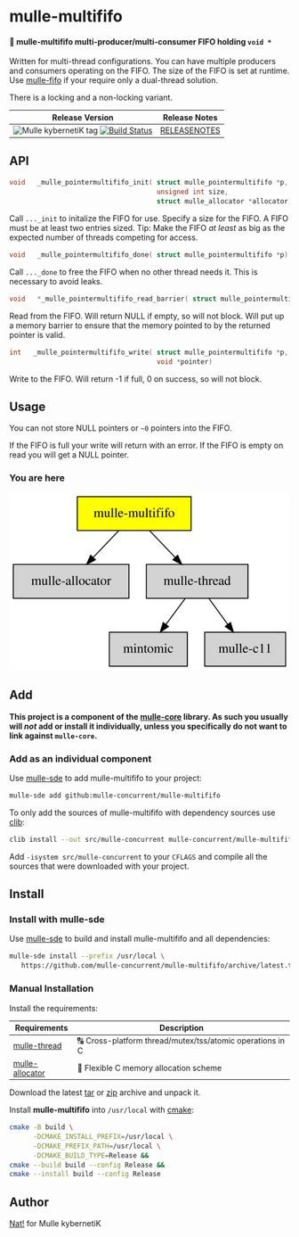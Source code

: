 # mulle-multififo

#### 🐛 mulle-multififo multi-producer/multi-consumer FIFO holding `void *`

Written for multi-thread configurations. You can have multiple producers and
consumers operating on the FIFO. The size of the FIFO is set at runtime.
Use [mulle-fifo](//github.com/mulle-concurrent/mulle-fifo) if your require only
a dual-thread solution.

There is a locking and a non-locking variant.




| Release Version                                       | Release Notes
|-------------------------------------------------------|--------------
| ![Mulle kybernetiK tag](https://img.shields.io/github/tag/mulle-concurrent/mulle-multififo.svg?branch=release) [![Build Status](https://github.com/mulle-concurrent/mulle-multififo/workflows/CI/badge.svg?branch=release)](//github.com/mulle-concurrent/mulle-multififo/actions) | [RELEASENOTES](RELEASENOTES.md) |


## API

``` c
void   _mulle_pointermultififo_init( struct mulle_pointermultififo *p,
                                     unsigned int size,
                                     struct mulle_allocator *allocator)
```

Call `..._init` to initalize the FIFO for use. Specify a size for the FIFO.
A FIFO must be at least two entries sized. Tip: Make the FIFO _at_ _least_ as
big as the expected number of threads competing for access.


``` c
void   _mulle_pointermultififo_done( struct mulle_pointermultififo *p)
```

Call `..._done` to free the FIFO when no other thread needs it. This is
necessary to avoid leaks.


``` c
void   *_mulle_pointermultififo_read_barrier( struct mulle_pointermultififo *p)
```

Read from the FIFO. Will return NULL if empty, so will not block. Will put up
a memory barrier to ensure that the memory pointed to by the returned pointer
is valid.


``` c
int   _mulle_pointermultififo_write( struct mulle_pointermultififo *p,
                                     void *pointer)
```

Write to the FIFO. Will return -1 if full, 0 on success, so will not block.







## Usage

You can not store NULL pointers or `~0` pointers into the FIFO.

If the FIFO is full your write will return with an error. If the FIFO is empty
on read you will get a NULL pointer.



### You are here

![Overview](overview.dot.svg)





## Add

**This project is a component of the [mulle-core](//github.com/mulle-core/mulle-core) library. As such you usually will *not* add or install it
individually, unless you specifically do not want to link against
`mulle-core`.**


### Add as an individual component

Use [mulle-sde](//github.com/mulle-sde) to add mulle-multififo to your project:

``` sh
mulle-sde add github:mulle-concurrent/mulle-multififo
```

To only add the sources of mulle-multififo with dependency
sources use [clib](https://github.com/clibs/clib):


``` sh
clib install --out src/mulle-concurrent mulle-concurrent/mulle-multififo
```

Add `-isystem src/mulle-concurrent` to your `CFLAGS` and compile all the sources that were downloaded with your project.


## Install

### Install with mulle-sde

Use [mulle-sde](//github.com/mulle-sde) to build and install mulle-multififo and all dependencies:

``` sh
mulle-sde install --prefix /usr/local \
   https://github.com/mulle-concurrent/mulle-multififo/archive/latest.tar.gz
```

### Manual Installation

Install the requirements:

| Requirements                                 | Description
|----------------------------------------------|-----------------------
| [mulle-thread](https://github.com/mulle-concurrent/mulle-thread)             | 🔠 Cross-platform thread/mutex/tss/atomic operations in C
| [mulle-allocator](https://github.com/mulle-c/mulle-allocator)             | 🔄 Flexible C memory allocation scheme

Download the latest [tar](https://github.com/mulle-concurrent/mulle-multififo/archive/refs/tags/latest.tar.gz) or [zip](https://github.com/mulle-concurrent/mulle-multififo/archive/refs/tags/latest.zip) archive and unpack it.

Install **mulle-multififo** into `/usr/local` with [cmake](https://cmake.org):

``` sh
cmake -B build \
      -DCMAKE_INSTALL_PREFIX=/usr/local \
      -DCMAKE_PREFIX_PATH=/usr/local \
      -DCMAKE_BUILD_TYPE=Release &&
cmake --build build --config Release &&
cmake --install build --config Release
```


## Author

[Nat!](https://mulle-kybernetik.com/weblog) for Mulle kybernetiK  



